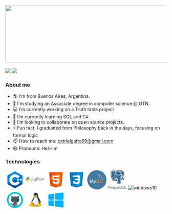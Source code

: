 <p align="left"> <img width="610" height="180" src="https://github.com/seek-coder/seek-coder/assets/130781541/cf6d2521-bb40-4b0f-836e-def98b1444d3"
>
</p>

[<img src="https://img.shields.io/badge/linkedin-%230077B5.svg?&style=for-the-badge&logo=linkedin&logoColor=white" />](https://www.linkedin.com/in/catriel-gatto-2828ba264/)
[<img src="https://github.com/seek-coder/seek-coder/assets/130781541/13230445-21f5-4445-a2e8-9651a1e4c66e"/>](https://www.tinkercad.com/dashboard?collection=designs)

### About me
- 🌎 I'm from Buenos Aires, Argentina.
- 📘 I'm studying an Associate degree in computer science @ UTN.
- 💻 I’m currently working on a Truth table project
- 🌱 I’m currently learning SQL and C#
- 👯 I’m looking to collaborate on open source projects.
- ⚡ Fun fact: I graduated from Philosophy back in the days, focusing on formal logic
- 📫 How to reach me: [catrielgatto99@gmail.com](catrielgatto@gmail.com)
- 😄 Pronouns: He/Him

### Technologies
<p align="left">
 <img style="margin: auto;" src="https://raw.githubusercontent.com/sachinverma53121/sachinverma53121/master/icons/cpp.png" alt=cplusplus width="60" height="60"/>
 <img style="margin: auto;" src="https://raw.githubusercontent.com/sachinverma53121/sachinverma53121/master/icons/python.png" alt=python width="60" height="60"/>
 <img style="margin: auto;" src="https://raw.githubusercontent.com/sachinverma53121/sachinverma53121/master/icons/html5.png" alt=html5 width="60" height="60"/> 
 <img style="margin: auto;" src="https://raw.githubusercontent.com/sachinverma53121/sachinverma53121/master/icons/css3.png" alt=css3 width="60" height="60"/>
 <img style="margin: auto;" src="https://raw.githubusercontent.com/sachinverma53121/sachinverma53121/master/icons/mysql.png" alt=mysql width="60" height="60"/> 
 <img style="margin: auto;" src="https://raw.githubusercontent.com/sachinverma53121/sachinverma53121/master/icons/psql.png" alt=postgresql width="60" height="60"/>
 <img style="margin: auto;" src="https://github.com/seek-coder/seek-coder/assets/130781541/8da1c838-72cc-42bd-b1f8-b19391e9ee57" alt=windows10 width="60" height="60"/>
 <img style="margin: auto;" src="https://raw.githubusercontent.com/sachinverma53121/sachinverma53121/master/icons/github.png" alt=github width="60" height="60"/>
 <img style="margin: auto;" src="https://raw.githubusercontent.com/sachinverma53121/sachinverma53121/master/icons/linux.png" alt=linux width="60" height="60"/>
 <img style="margin: auto;" src="https://raw.githubusercontent.com/sachinverma53121/sachinverma53121/master/icons/win10.png" alt=windows10 width="60" height="60"/>
</p>

